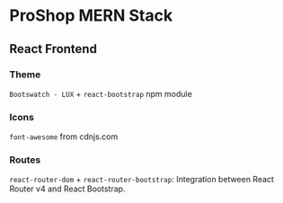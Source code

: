 # ProShop MERN Stack

## React Frontend

### Theme

`Bootswatch - LUX` + `react-bootstrap` npm module

### Icons

`font-awesome` from cdnjs.com

### Routes

`react-router-dom` + `react-router-bootstrap`: Integration between React Router v4 and React Bootstrap.
